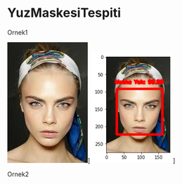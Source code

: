 # YuzMaskesiTespiti


Ornek1


![K1](https://github.com/furkanyunkul/YuzMaskesiTespiti/blob/main/test1.jpg)]
![k2](https://github.com/furkanyunkul/YuzMaskesiTespiti/blob/main/Sonuc1.png)]

Ornek2



